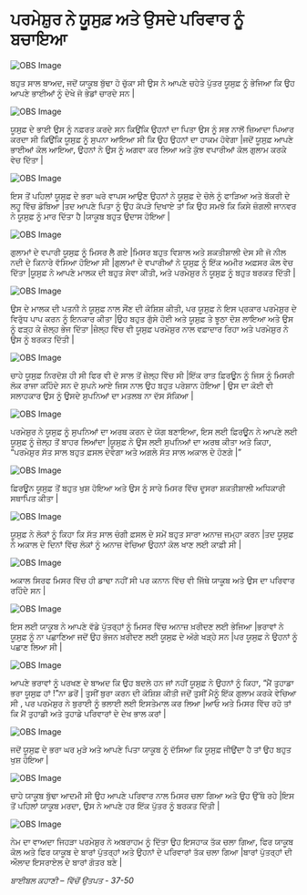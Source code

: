 # ਪਰਮੇਸ਼ੁਰ  ਨੇ ਯੂਸੁਫ਼  ਅਤੇ ਉਸਦੇ ਪਰਿਵਾਰ  ਨੂੰ ਬਚਾਇਆ

![OBS Image](https://cdn.door43.org/obs/jpg/360px/obs-en-08-01.jpg)

ਬਹੁਤ ਸਾਲ ਬਾਅਦ, ਜਦੋਂ ਯਾਕੂਬ  ਬੁੱਢਾ ਹੋ ਚੁੱਕਾ ਸੀ ਉਸ ਨੇ ਆਪਣੇ ਚਹੇਤੇ ਪੁੱਤਰ ਯੂਸੁਫ਼ ਨੂੰ ਭੇਜਿਆ ਕਿ ਉਹ ਆਪਣੇ ਭਾਈਆਂ ਨੂੰ ਦੇਖੇ ਜੋ ਭੇਡਾਂ ਚਾਰਦੇ ਸਨ |

![OBS Image](https://cdn.door43.org/obs/jpg/360px/obs-en-08-02.jpg)

ਯੂਸੁਫ਼ ਦੇ ਭਾਈ ਉਸ ਨੂੰ ਨਫ਼ਰਤ  ਕਰਦੇ ਸਨ  ਕਿਉਂਕਿ ਉਹਨਾਂ ਦਾ ਪਿਤਾ ਉਸ ਨੂੰ ਸਭ  ਨਾਲੋਂ ਜ਼ਿਆਦਾ  ਪਿਆਰ ਕਰਦਾ ਸੀ ਕਿਉਂਕਿ ਯੂਸੁਫ਼  ਨੂੰ ਸੁਪਨਾ ਆਇਆ ਸੀ ਕਿ ਉਹ ਉਹਨਾਂ   ਦਾ ਹਾਕਮ ਹੋਵੇਗਾ |ਜਦੋਂ ਯੂਸੁਫ਼  ਆਪਣੇ ਭਾਈਆਂ ਕੋਲ ਆਇਆ, ਉਹਨਾਂ ਨੇ ਉਸ ਨੂੰ  ਅਗਵਾ ਕਰ ਲਿਆ ਅਤੇ ਕੁੱਝ ਵਪਾਰੀਆਂ ਕੋਲ  ਗੁਲਾਮ ਕਰਕੇ ਵੇਚ ਦਿੱਤਾ |

![OBS Image](https://cdn.door43.org/obs/jpg/360px/obs-en-08-03.jpg)

ਇਸ ਤੋਂ ਪਹਿਲਾਂ ਯੂਸੁਫ਼  ਦੇ ਭਰਾ ਘਰੇ ਵਾਪਸ ਆਉਣ ਉਹਨਾਂ ਨੇ ਯੂਸੁਫ਼ ਦੇ ਚੋਲੇ ਨੂੰ ਫਾੜਿਆ ਅਤੇ ਬੱਕਰੀ ਦੇ ਲਹੂ  ਵਿੱਚ ਡੋਬਿਆ |ਤਦ  ਆਪਣੇ ਪਿਤਾ ਨੂੰ ਉਹ ਕੱਪੜੇ ਦਿਖਾਏ ਤਾਂ ਕਿ ਉਹ ਸਮਝੇ ਕਿ ਕਿਸੇ ਜ਼ੰਗਲੀ ਜਾਨਵਰ ਨੇ ਯੂਸੁਫ਼  ਨੂੰ ਮਾਰ ਦਿੱਤਾ ਹੈ |ਯਾਕੂਬ  ਬਹੁਤ ਉਦਾਸ ਹੋਇਆ |

![OBS Image](https://cdn.door43.org/obs/jpg/360px/obs-en-08-04.jpg)

ਗੁਲਾਮਾਂ  ਦੇ ਵਪਾਰੀ ਯੂਸੁਫ਼  ਨੂੰ ਮਿਸਰ ਲੈ ਗਏ |ਮਿਸਰ ਬਹੁਤ ਵਿਸ਼ਾਲ ਅਤੇ ਸ਼ਕਤੀਸ਼ਾਲੀ ਦੇਸ ਸੀ ਜੋ ਨੀਲ ਨਦੀ ਦੇ ਕਿਨਾਰੇ ਵੱਸਿਆ ਹੋਇਆ ਸੀ |ਗੁਲਾਮਾਂ  ਦੇ ਵਪਾਰੀਆਂ ਨੇ ਯੂਸੁਫ਼  ਨੂੰ ਇੱਕ ਅਮੀਰ ਅਫ਼ਸਰ ਕੋਲ ਵੇਚ ਦਿੱਤਾ |ਯੂਸੁਫ਼  ਨੇ ਆਪਣੇ ਮਾਲਕ ਦੀ ਬਹੁਤ ਸੇਵਾ ਕੀਤੀ, ਅਤੇ ਪਰਮੇਸ਼ੁਰ  ਨੇ ਯੂਸੁਫ਼  ਨੂੰ ਬਹੁਤ ਬਰਕਤ ਦਿੱਤੀ |

![OBS Image](https://cdn.door43.org/obs/jpg/360px/obs-en-08-05.jpg)

ਉਸ ਦੇ ਮਾਲਕ ਦੀ ਪਤਨੀ ਨੇ ਯੂਸੁਫ਼  ਨਾਲ ਸੌਂਣ  ਦੀ ਕੋਸ਼ਿਸ਼ ਕੀਤੀ, ਪਰ ਯੂਸੁਫ਼  ਨੇ ਇਸ ਪ੍ਰਕਾਰ ਪਰਮੇਸ਼ੁਰ ਦੇ ਵਿਰੁੱਧ ਪਾਪ ਕਰਨ ਨੂੰ ਇਨਕਾਰ ਕੀਤਾ |ਉਹ ਬਹੁਤ ਗੁੱਸੇ ਹੋਈ ਅਤੇ ਯੂਸੁਫ਼  ਤੇ ਝੂਠਾ ਦੋਸ਼ ਲਾਇਆ ਅਤੇ ਉਸ ਨੂੰ ਫੜ੍ਹ ਕੇ ਜ਼ੇਲ੍ਹ  ਭੇਜ ਦਿੱਤਾ |ਜ਼ੇਲ੍ਹ  ਵਿੱਚ ਵੀ ਯੂਸੁਫ਼  ਪਰਮੇਸ਼ੁਰ ਨਾਲ ਵਫ਼ਾਦਾਰ ਰਿਹਾ ਅਤੇ ਪਰਮੇਸ਼ੁਰ  ਨੇ ਉਸ ਨੂੰ ਬਰਕਤ ਦਿੱਤੀ |

![OBS Image](https://cdn.door43.org/obs/jpg/360px/obs-en-08-06.jpg)

ਚਾਹੇ ਯੂਸੁਫ਼  ਨਿਰਦੋਸ਼ ਹੀ ਸੀ  ਫਿਰ ਵੀ ਦੋ ਸਾਲ ਤੋਂ ਜ਼ੇਲ੍ਹ  ਵਿੱਚ ਸੀ |ਇੱਕ  ਰਾਤ ਫ਼ਿਰਊਨ ਨੂੰ ਜਿਸ ਨੂੰ ਮਿਸਰੀ ਲੋਕ ਰਾਜਾ ਕਹਿੰਦੇ ਸਨ ਦੋ ਸੁਪਨੇ ਆਏ ਜਿਸ ਨਾਲ ਉਹ ਬਹੁਤ ਪਰੇਸ਼ਾਨ ਹੋਇਆ | ਉਸ ਦਾ ਕੋਈ ਵੀ ਸਲਾਹਕਾਰ ਉਸ ਨੂੰ ਉਸਦੇ ਸੁਪਨਿਆਂ ਦਾ ਮਤਲਬ ਨਾ ਦੱਸ ਸੱਕਿਆ |

![OBS Image](https://cdn.door43.org/obs/jpg/360px/obs-en-08-07.jpg)

ਪਰਮੇਸ਼ੁਰ  ਨੇ ਯੂਸੁਫ਼  ਨੂੰ ਸੁਪਨਿਆਂ ਦਾ  ਅਰਥ ਕਰਨ ਦੇ ਯੋਗ ਬਣਾਇਆ, ਇਸ ਲਈ ਫ਼ਿਰਊਨ  ਨੇ ਆਪਣੇ ਲਈ ਯੂਸੁਫ਼  ਨੂੰ ਜ਼ੇਲ੍ਹ  ਤੋਂ ਬਾਹਰ ਲਿਆਂਦਾ |ਯੂਸੁਫ਼  ਨੇ ਉਸ ਲਈ ਸੁਪਨਿਆਂ ਦਾ ਅਰਥ  ਕੀਤਾ ਅਤੇ ਕਿਹਾ, “ਪਰਮੇਸ਼ੁਰ  ਸੱਤ ਸਾਲ ਬਹੁਤ ਫ਼ਸਲ  ਦੇਵੇਗਾ ਅਤੇ ਅਗਲੇ ਸੱਤ ਸਾਲ ਅਕਾਲ ਦੇ ਹੋਣਗੇ |”

![OBS Image](https://cdn.door43.org/obs/jpg/360px/obs-en-08-08.jpg)

ਫ਼ਿਰਊਨ  ਯੂਸੁਫ਼  ਤੋਂ ਬਹੁਤ ਖੁਸ਼ ਹੋਇਆ ਅਤੇ ਉਸ ਨੂੰ ਸਾਰੇ ਮਿਸਰ ਵਿੱਚ ਦੂਸਰਾ ਸ਼ਕਤੀਸ਼ਾਲੀ ਅਧਿਕਾਰੀ ਸਥਾਪਿਤ ਕੀਤਾ |

![OBS Image](https://cdn.door43.org/obs/jpg/360px/obs-en-08-09.jpg)

ਯੂਸੁਫ਼  ਨੇ ਲੋਕਾਂ ਨੂੰ ਕਿਹਾ ਕਿ ਸੱਤ ਸਾਲ ਚੰਗੀ ਫ਼ਸਲ ਦੇ ਸਮੇਂ ਬਹੁਤ ਸਾਰਾ ਅਨਾਜ਼ ਜਮ੍ਹਾ ਕਰਨ |ਤਦ  ਯੂਸੁਫ਼  ਨੇ ਅਕਾਲ ਦੇ ਦਿਨਾਂ ਵਿੱਚ ਲੋਕਾਂ ਨੂੰ ਅਨਾਜ਼ ਵੇਚਿਆ ਉਹਨਾਂ ਕੋਲ ਖਾਣ ਲਈ ਕਾਫ਼ੀ  ਸੀ |

![OBS Image](https://cdn.door43.org/obs/jpg/360px/obs-en-08-10.jpg)

ਅਕਾਲ ਸਿਰਫ ਮਿਸਰ ਵਿੱਚ ਹੀ ਡਾਢਾ ਨਹੀਂ ਸੀ ਪਰ ਕਨਾਨ ਵਿੱਚ ਵੀ ਜਿੱਥੇ  ਯਾਕੂਬ  ਅਤੇ ਉਸ ਦਾ ਪਰਿਵਾਰ  ਰਹਿੰਦੇ ਸਨ |

![OBS Image](https://cdn.door43.org/obs/jpg/360px/obs-en-08-11.jpg)

ਇਸ ਲਈ ਯਾਕੂਬ  ਨੇ ਆਪਣੇ ਵੱਡੇ ਪੁੱਤਰ੍ਹਾਂ  ਨੂੰ ਮਿਸਰ ਵਿੱਚ ਅਨਾਜ਼ ਖ਼ਰੀਦਣ ਲਈ ਭੇਜਿਆ |ਭਰਾਵਾਂ ਨੇ ਯੂਸੁਫ਼  ਨੂੰ ਨਾ ਪਛਾਣਿਆ ਜਦੋਂ ਉਹ ਭੋਜਨ ਖ਼ਰੀਦਣ ਲਈ ਯੂਸੁਫ਼  ਦੇ ਅੱਗੇ ਖੜ੍ਹੇ ਸਨ |ਪਰ ਯੂਸੁਫ਼  ਨੇ ਉਹਨਾਂ ਨੂੰ ਪਛਾਣ ਲਿਆ ਸੀ |

![OBS Image](https://cdn.door43.org/obs/jpg/360px/obs-en-08-12.jpg)

ਆਪਣੇ ਭਰਾਵਾਂ ਨੂੰ ਪਰਖਣ ਦੇ ਬਾਅਦ ਕਿ ਉਹ ਬਦਲੇ ਹਨ ਜਾਂ ਨਹੀਂ ਯੂਸੁਫ਼ ਨੇ ਉਹਨਾਂ ਨੂੰ ਕਿਹਾ, “ਮੈਂ ਤੁਹਾਡਾ ਭਰਾ ਯੂਸੁਫ਼  ਹਾਂ !”ਨਾ ਡਰੋਂ | ਤੁਸੀਂ ਬੁਰਾ ਕਰਨ ਦੀ ਕੋਸ਼ਿਸ਼ ਕੀਤੀ ਜਦੋਂ ਤੁਸੀਂ ਮੈਨੂੰ ਇੱਕ  ਗੁਲਾਮ ਕਰਕੇ ਵੇਚਿਆ ਸੀ , ਪਰ ਪਰਮੇਸ਼ੁਰ  ਨੇ ਬੁਰਾਈ ਨੂੰ ਭਲਾਈ ਲਈ ਇਸਤੇਮਾਲ ਕਰ ਲਿਆ |ਆਓ ਅਤੇ ਮਿਸਰ ਵਿੱਚ ਰਹੋ ਤਾਂ ਕਿ ਮੈਂ ਤੁਹਾਡੀ ਅਤੇ ਤੁਹਾਡੇ ਪਰਿਵਾਰਾਂ  ਦੇ ਦੇਖ ਭਾਲ ਕਰਾਂ |

![OBS Image](https://cdn.door43.org/obs/jpg/360px/obs-en-08-13.jpg)

ਜਦੋਂ ਯੂਸੁਫ਼  ਦੇ ਭਰਾ ਘਰ ਮੁੜੇ ਅਤੇ ਆਪਣੇ ਪਿਤਾ ਯਾਕੂਬ ਨੂੰ ਦੱਸਿਆ ਕਿ ਯੂਸੁਫ਼  ਜੀਉਂਦਾ ਹੈ ਤਾਂ ਉਹ ਬਹੁਤ ਖੁਸ਼ ਹੋਇਆ |

![OBS Image](https://cdn.door43.org/obs/jpg/360px/obs-en-08-14.jpg)

ਚਾਹੇ ਯਾਕੂਬ  ਬੁੱਢਾ ਆਦਮੀ ਸੀ ਉਹ ਆਪਣੇ ਪਰਿਵਾਰ  ਨਾਲ ਮਿਸਰ ਚਲਾ ਗਿਆ ਅਤੇ ਉਹ ਉੱਥੇ  ਰਹੇ |ਇਸ ਤੋਂ ਪਹਿਲਾਂ ਯਾਕੂਬ  ਮਰਦਾ, ਉਸ ਨੇ ਆਪਣੇ ਹਰ ਇੱਕ  ਪੁੱਤਰ ਨੂੰ ਬਰਕਤ ਦਿੱਤੀ |

![OBS Image](https://cdn.door43.org/obs/jpg/360px/obs-en-08-15.jpg)

ਨੇਮ ਦਾ ਵਾਅਦਾ  ਜਿਹੜਾ ਪਰਮੇਸ਼ੁਰ  ਨੇ ਅਬਰਾਹਮ ਨੂੰ ਦਿੱਤਾ ਉਹ ਇਸਹਾਕ ਤੱਕ ਚਲਾ ਗਿਆ, ਫਿਰ ਯਾਕੂਬ  ਕੋਲ ਅਤੇ ਫਿਰ ਯਾਕੂਬ  ਦੇ ਬਾਰਾਂ ਪੁੱਤਰ੍ਹਾਂ  ਅਤੇ ਉਹਨਾਂ ਦੇ ਪਰਿਵਾਰਾਂ  ਤੱਕ ਚਲਾ ਗਿਆ |ਬਾਰਾਂ ਪੁੱਤਰ੍ਹਾਂ  ਦੀ ਔਲਾਦ ਇਸਰਾਏਲ ਦੇ ਬਾਰਾਂ ਗੋਤਰ ਬਣੇ |

_ਬਾਈਬਲ ਕਹਾਣੀ – ਵਿੱਚੋਂ   ਉਤਪਤ -  37-50_